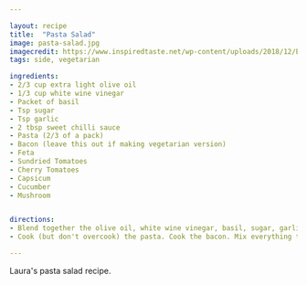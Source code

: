 ```yaml
---

layout: recipe
title:  "Pasta Salad"
image: pasta-salad.jpg
imagecredit: https://www.inspiredtaste.net/wp-content/uploads/2018/12/Easy-Pasta-Salad-Recipe-2-1200.jpg
tags: side, vegetarian

ingredients:
- 2/3 cup extra light olive oil
- 1/3 cup white wine vinegar
- Packet of basil
- Tsp sugar
- Tsp garlic
- 2 tbsp sweet chilli sauce
- Pasta (2/3 of a pack)
- Bacon (leave this out if making vegetarian version)
- Feta
- Sundried Tomatoes
- Cherry Tomatoes
- Capsicum
- Cucumber
- Mushroom


directions:
- Blend together the olive oil, white wine vinegar, basil, sugar, garlic and sweet chilli sauce.
- Cook (but don't overcook) the pasta. Cook the bacon. Mix everything together. 

---
```


Laura's pasta salad recipe. 
